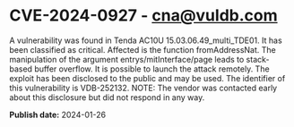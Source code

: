 # CVE-2024-0927 - cna@vuldb.com

A vulnerability was found in Tenda AC10U 15.03.06.49_multi_TDE01. It has been classified as critical. Affected is the function fromAddressNat. The manipulation of the argument entrys/mitInterface/page leads to stack-based buffer overflow. It is possible to launch the attack remotely. The exploit has been disclosed to the public and may be used. The identifier of this vulnerability is VDB-252132. NOTE: The vendor was contacted early about this disclosure but did not respond in any way.

**Publish date:** 2024-01-26
